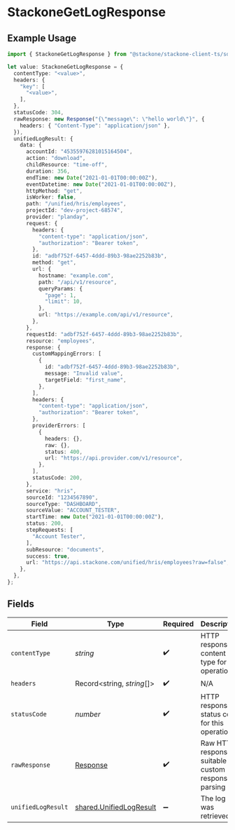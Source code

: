 # StackoneGetLogResponse

## Example Usage

```typescript
import { StackoneGetLogResponse } from "@stackone/stackone-client-ts/sdk/models/operations";

let value: StackoneGetLogResponse = {
  contentType: "<value>",
  headers: {
    "key": [
      "<value>",
    ],
  },
  statusCode: 304,
  rawResponse: new Response("{\"message\": \"hello world\"}", {
    headers: { "Content-Type": "application/json" },
  }),
  unifiedLogResult: {
    data: {
      accountId: "45355976281015164504",
      action: "download",
      childResource: "time-off",
      duration: 356,
      endTime: new Date("2021-01-01T00:00:00Z"),
      eventDatetime: new Date("2021-01-01T00:00:00Z"),
      httpMethod: "get",
      isWorker: false,
      path: "/unified/hris/employees",
      projectId: "dev-project-68574",
      provider: "planday",
      request: {
        headers: {
          "content-type": "application/json",
          "authorization": "Bearer token",
        },
        id: "adbf752f-6457-4ddd-89b3-98ae2252b83b",
        method: "get",
        url: {
          hostname: "example.com",
          path: "/api/v1/resource",
          queryParams: {
            "page": 1,
            "limit": 10,
          },
          url: "https://example.com/api/v1/resource",
        },
      },
      requestId: "adbf752f-6457-4ddd-89b3-98ae2252b83b",
      resource: "employees",
      response: {
        customMappingErrors: [
          {
            id: "adbf752f-6457-4ddd-89b3-98ae2252b83b",
            message: "Invalid value",
            targetField: "first_name",
          },
        ],
        headers: {
          "content-type": "application/json",
          "authorization": "Bearer token",
        },
        providerErrors: [
          {
            headers: {},
            raw: {},
            status: 400,
            url: "https://api.provider.com/v1/resource",
          },
        ],
        statusCode: 200,
      },
      service: "hris",
      sourceId: "1234567890",
      sourceType: "DASHBOARD",
      sourceValue: "ACCOUNT_TESTER",
      startTime: new Date("2021-01-01T00:00:00Z"),
      status: 200,
      stepRequests: [
        "Account Tester",
      ],
      subResource: "documents",
      success: true,
      url: "https://api.stackone.com/unified/hris/employees?raw=false",
    },
  },
};
```

## Fields

| Field                                                                     | Type                                                                      | Required                                                                  | Description                                                               |
| ------------------------------------------------------------------------- | ------------------------------------------------------------------------- | ------------------------------------------------------------------------- | ------------------------------------------------------------------------- |
| `contentType`                                                             | *string*                                                                  | :heavy_check_mark:                                                        | HTTP response content type for this operation                             |
| `headers`                                                                 | Record<string, *string*[]>                                                | :heavy_check_mark:                                                        | N/A                                                                       |
| `statusCode`                                                              | *number*                                                                  | :heavy_check_mark:                                                        | HTTP response status code for this operation                              |
| `rawResponse`                                                             | [Response](https://developer.mozilla.org/en-US/docs/Web/API/Response)     | :heavy_check_mark:                                                        | Raw HTTP response; suitable for custom response parsing                   |
| `unifiedLogResult`                                                        | [shared.UnifiedLogResult](../../../sdk/models/shared/unifiedlogresult.md) | :heavy_minus_sign:                                                        | The log was retrieved.                                                    |